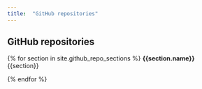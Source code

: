 ```yaml
---
title:  "GitHub repositories"
---
```


## GitHub repositories

{% for section in site.github_repo_sections %}
**{{section.name}}**
{{section}}

{% endfor %}

